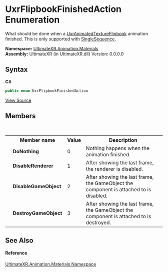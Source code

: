 # UxrFlipbookFinishedAction Enumeration
 

What should be done when a <a href="T_UltimateXR_Animation_Materials_UxrAnimatedTextureFlipbook">UxrAnimatedTextureFlipbook</a> animation finished. This is only supported with <a href="T_UltimateXR_Animation_Materials_UxrFlipbookAnimationMode">SingleSequence</a>.

**Namespace:**&nbsp;<a href="N_UltimateXR_Animation_Materials">UltimateXR.Animation.Materials</a><br />**Assembly:**&nbsp;UltimateXR (in UltimateXR.dll) Version: 0.0.0.0

## Syntax

**C#**<br />
``` C#
public enum UxrFlipbookFinishedAction
```

<a href="UltimateXR/Scripts/Animation/Materials/UxrFlipbookFinishedAction.cs" rel="noopener noreferrer" title="View the source code">View Source</a><br />

## Members
&nbsp;<table><tr><th></th><th>Member name</th><th>Value</th><th>Description</th></tr><tr><td /><td target="F:UltimateXR.Animation.Materials.UxrFlipbookFinishedAction.DoNothing">**DoNothing**</td><td>0</td><td>Nothing happens when the animation finished.</td></tr><tr><td /><td target="F:UltimateXR.Animation.Materials.UxrFlipbookFinishedAction.DisableRenderer">**DisableRenderer**</td><td>1</td><td>After showing the last frame, the renderer is disabled.</td></tr><tr><td /><td target="F:UltimateXR.Animation.Materials.UxrFlipbookFinishedAction.DisableGameObject">**DisableGameObject**</td><td>2</td><td>After showing the last frame, the GameObject the component is attached to is disabled.</td></tr><tr><td /><td target="F:UltimateXR.Animation.Materials.UxrFlipbookFinishedAction.DestroyGameObject">**DestroyGameObject**</td><td>3</td><td>After showing the last frame, the GameObject the component is attached to is destroyed.</td></tr></table>

## See Also


#### Reference
<a href="N_UltimateXR_Animation_Materials">UltimateXR.Animation.Materials Namespace</a><br />